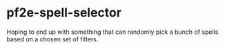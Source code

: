 # pf2e-spell-selector
Hoping to end up with something that can randomly pick a bunch of spells based on a chosen set of filters.

